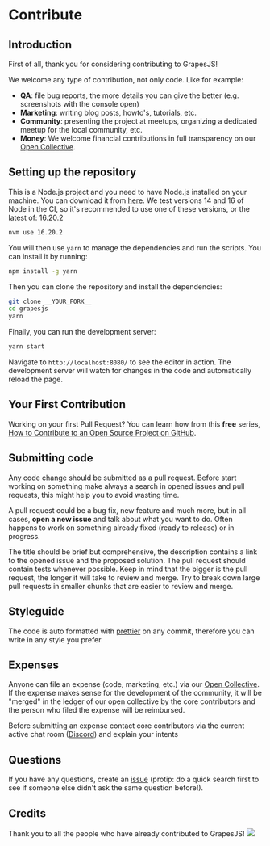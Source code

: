 # Contribute

## Introduction

First of all, thank you for considering contributing to GrapesJS!

We welcome any type of contribution, not only code. Like for example:
- **QA**: file bug reports, the more details you can give the better (e.g. screenshots with the console open)
- **Marketing**: writing blog posts, howto's, tutorials, etc.
- **Community**: presenting the project at meetups, organizing a dedicated meetup for the local community, etc.
- **Money**: We welcome financial contributions in full transparency on our [Open Collective].


## Setting up the repository

This is a Node.js project and you need to have Node.js installed on your machine. You can download it from [here](https://nodejs.org/). We test versions 14 and 16 of Node in the CI, so it's recommended to use one of these versions, or the latest of: 16.20.2

```bash
nvm use 16.20.2
```

You will then use `yarn` to manage the dependencies and run the scripts. You can install it by running:

```bash
npm install -g yarn
```

Then you can clone the repository and install the dependencies:

```bash
git clone __YOUR_FORK__
cd grapesjs
yarn
```

Finally, you can run the development server:

```bash
yarn start
```

Navigate to `http://localhost:8080/` to see the editor in action. The development server will watch for changes in the code and automatically reload the page.

## Your First Contribution

Working on your first Pull Request? You can learn how from this **free** series, [How to Contribute to an Open Source Project on GitHub](https://app.egghead.io/playlists/how-to-contribute-to-an-open-source-project-on-github).


## Submitting code

Any code change should be submitted as a pull request. Before start working on something make always a search in opened issues and pull requests, this might help you to avoid wasting time.

A pull request could be a bug fix, new feature and much more, but in all cases, **open a new issue** and talk about what you want to do. Often happens to work on something already fixed (ready to release) or in progress.

The title should be brief but comprehensive, the description contains a link to the opened issue and the proposed solution. The pull request should contain tests whenever possible. Keep in mind that the bigger is the pull request, the longer it will take to review and merge. Try to break down large pull requests in smaller chunks that are easier to review and merge.


## Styleguide

The code is auto formatted with [prettier](https://github.com/prettier/prettier) on any commit, therefore you can write in any style you prefer


## Expenses

Anyone can file an expense (code, marketing, etc.) via our [Open Collective]. If the expense makes sense for the development of the community, it will be "merged" in the ledger of our open collective by the core contributors and the person who filed the expense will be reimbursed.

Before submitting an expense contact core contributors via the current active chat room ([Discord](https://discord.gg/QAbgGXq)) and explain your intents


## Questions

If you have any questions, create an [issue](https://github.com/GrapesJS/grapesjs/issues) (protip: do a quick search first to see if someone else didn't ask the same question before!).



## Credits

Thank you to all the people who have already contributed to GrapesJS!
<a href="/GrapesJS/grapesjs/graphs/contributors"><img src="https://opencollective.com/grapesjs/contributors.svg?width=890" /></a>


[Open Collective]: <https://opencollective.com/grapesjs>
